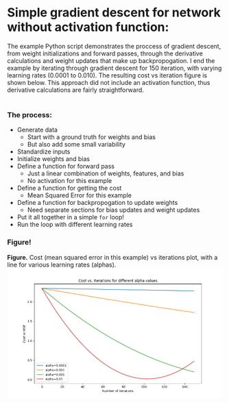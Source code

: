 # Simple gradient descent for network without activation function:

The example Python script demonstrates the proccess of gradient descent, from weight initializations and forward passes, through the derivative calculations and weight updates 
that make up backpropogation. I end the example by iterating through gradient descent for 150 iteration, with varying learning rates (0.0001 to 0.010). The resulting cost vs 
iteration figure is shown below. This approach did not include an activation function, thus derivative calculations are fairly straightforward.  
<br>

### The process:
- Generate data
    - Start with a ground truth for weights and bias
    - But also add some small variability
- Standardize inputs
- Initialize weights and bias
- Define a function for forward pass
    - Just a linear combination of weights, features, and bias
    - No activation for this example
- Define a function for getting the cost
    - Mean Squared Error for this example
- Define a function for backpropogation to update weights
    - Need separate sections for bias updates and weight updates
- Put it all together in a simple ```for``` loop! 
- Run the loop with different learning rates  

### Figure! 

**Figure.** Cost (mean squared error in this example) vs iterations plot, with a line for various learning rates (alphas). 
<img src = "./figs/gradient_descent_for_alpha_levels.png" size=400>